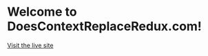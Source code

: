 # Welcome to DoesContextReplaceRedux.com!

[Visit the live site](https://www.doescontextreplaceredux.com)
